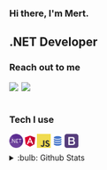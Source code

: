### Hi there, I'm Mert.

## .NET Developer

### Reach out to me
<img width="22" src="https://unpkg.com/simple-icons@v5/icons/linkedin.svg" align="left" />
<img width="22" src="https://unpkg.com/simple-icons@v5/icons/gmail.svg" align="left" />
<br/>
<br/>

### Tech I use
<img align="left" src="https://raw.githubusercontent.com/github/explore/93d8a67084f94b2a444e510199a6e7622e5b09a3/topics/dotnet/dotnet.png" width="25" height="25">
<img align="left" src="https://raw.githubusercontent.com/github/explore/80688e429a7d4ef2fca1e82350fe8e3517d3494d/topics/angular/angular.png" width="25" height="25">
<img align="left" src="https://raw.githubusercontent.com/github/explore/80688e429a7d4ef2fca1e82350fe8e3517d3494d/topics/javascript/javascript.png" width="25" height="25">
<img align="left" src="https://raw.githubusercontent.com/github/explore/80688e429a7d4ef2fca1e82350fe8e3517d3494d/topics/sql/sql.png" width="25" height="25">
<img align="left" src="https://raw.githubusercontent.com/github/explore/80688e429a7d4ef2fca1e82350fe8e3517d3494d/topics/bootstrap/bootstrap.png" width="25" height="25">
<br/>
<br/>
<details>
<summary>:bulb: Github Stats</summary>
<img src="https://github-readme-stats.vercel.app/api?username=mertceken&show_icons=true&theme=graywhite">
</details>

